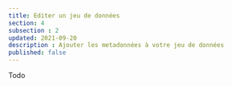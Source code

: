 ```yaml
---
title: Editer un jeu de données
section: 4
subsection : 2
updated: 2021-09-20
description : Ajouter les metadonnées à votre jeu de données
published: false
---
```

Todo
